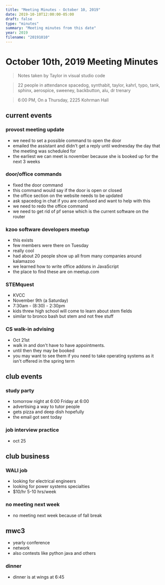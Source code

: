 ```yaml
---
title: "Meeting Minutes - October 10, 2019"
date: 2019-10-10T12:00:00-05:00
draft: false
type: "minutes"
summary: "Meeting minutes from this date"
year: 2019
filename: "20191010"
---
```


# October 10th, 2019 Meeting Minutes
> Notes taken by Taylor in visual studio code

>22  people in attendance spacedog, synthabit, taylor, kahrl, typo, tank, sphinx, aerospice, sweeney, backbutton, alu, dr trenary

> 6:00 PM, On a Thursday, 2225 Kohrman Hall

## current events

### provost meeting update
* we need to set a possible command to open the door
* emailed the assistant and didn't  get a reply until wednesday the day that the meeting was scheduled for
* the earliest we can meet is november because she is booked up for the next 3 weeks

### door/office commands
* fixed the door command
* this command would say if the door is open or closed
* the office section on the website needs to be updated
* ask spacedog in chat if you are confused and want to help with this
* we need to redo the office command
* we need to get rid of pf sense which is the current software on the router
  
### kzoo software developers meetup
* this exists
* few members were there on Tuesday
* really cool
* had about 20 people show up all from many companies around kalamazoo
* we learned how to write office addons in JavaScript
* the place to find these are on meetup.com 

### STEMquest
* KVCC
* November 9th (a Saturday)
* 7:30am - (8:30) - 2:30pm
* kids threw high school will come to learn about stem fields
* similar to bronco bash but stem and not free stuff

### CS walk-in advising
* Oct 21st
* walk in and don't have to have appointments.
* until then they may be booked
* you may want to see them if you need to take operating systems as it isn't offered in the spring term

## club events

### study party
* tomorrow night at 6:00 Friday at 6:00
* advertising a way to tutor people
* gets pizza and deep dish hopefully
* the email got sent today
  
### job interview practice
* oct 25
  
## club business

### WALI job
* looking for electrical engineers
*  looking for power systems specialties
* $10/hr 5-10 hrs/week

### no meeting next week
* no meeting next week because of fall break

## mwc3
* yearly conference
* network
* also contests  like python java and others  
 
### dinner
* dinner is at wings at 6:45
